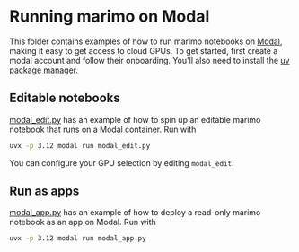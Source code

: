 # Running marimo on Modal

This folder contains examples of how to run marimo notebooks on
[Modal](https://modal.com/), making it easy to get access to cloud GPUs. To get
started, first create a modal account and follow their onboarding. You'll also
need to install the [uv package manager](https://docs.astral.sh/uv/).

## Editable notebooks
[modal_edit.py](modal_edit.py) has an example of how to spin up an editable
marimo notebook that runs on a Modal container. Run with

```bash
uvx -p 3.12 modal run modal_edit.py
```

You can configure your GPU selection by editing `modal_edit`.

## Run as apps

[modal_app.py](modal_app.py) has an example of how to deploy a read-only marimo
notebook as an app on Modal. Run with

```bash
uvx -p 3.12 modal run modal_app.py
```

